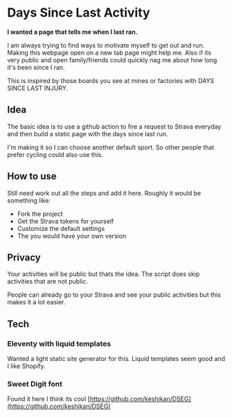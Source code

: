 # Days Since Last Activity

__I wanted a page that tells me when I last ran.__

I am always trying to find ways to motivate myself to get out and run. Making this webpage open on a new tab page might help me. Also if its very public and open family/friends could quickly nag me about how long it's been since I ran.

This is inspired by those boards you see at mines or factories with DAYS SINCE LAST INJURY.

## Idea

The basic idea is to use a github action to fire a request to Strava everyday and then build a static page with the days since last run.

I'm making it so I can choose another default sport. So other people that prefer cycling could also use this.

## How to use

Still need work out all the steps and add it here. Roughly it would be something like:
- Fork the project
- Get the Strava tokens for yourself
- Customize the default settings
- The you would have your own version

## Privacy

Your activities will be public but thats the idea. The script does skip activities that are not public.

People can already go to your Strava and see your public activities but this makes it a lot easier.

## Tech

### Eleventy with liquid templates

Wanted a light static site generator for this. Liquid templates seem good and I like Shopify.

### Sweet Digit font

Found it here I think its cool [https://github.com/keshikan/DSEG](https://github.com/keshikan/DSEG)